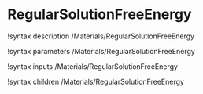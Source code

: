 <!-- MOOSE Documentation Stub: Remove this when content is added. -->

# RegularSolutionFreeEnergy
!syntax description /Materials/RegularSolutionFreeEnergy

!syntax parameters /Materials/RegularSolutionFreeEnergy

!syntax inputs /Materials/RegularSolutionFreeEnergy

!syntax children /Materials/RegularSolutionFreeEnergy
